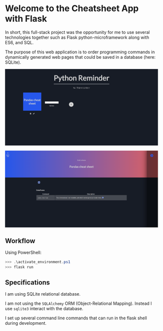 # Welcome to the **Cheatsheet App** with Flask

In short, this full-stack project was the opportunity for me to use several technologies together such as Flask python-microframework along with ES6, and SQL.

The purpose of this web application is to order programming commands in dynamically generated web pages that could be saved in a database (here: SQLite).

![index](https://github.com/kbantoec/cheatsheet-flask-app/blob/master/csapp/static/img/index.png)

![cheatsheet](https://github.com/kbantoec/cheatsheet-flask-app/blob/master/csapp/static/img/cheatsheet.png)

## Workflow

Using PowerShell:

```powershell
>>> .\activate_environment.ps1
>>> flask run
```

## Specifications

I am using SQLite relational database.

I am not using the `SQLAlchemy` ORM (Object-Relational Mapping). Instead I use `sqlite3` interact with the database.

I set up several command line commands that can run in the flask shell during development.
